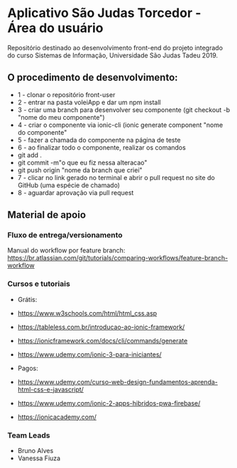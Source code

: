# Aplicativo São Judas Torcedor - Área do usuário
Repositório destinado ao desenvolvimento front-end do projeto integrado do curso Sistemas de Informação, Universidade São Judas Tadeu 2019.


## O procedimento de desenvolvimento:
* 1 - clonar o repositório front-user
* 2 - entrar na pasta voleiApp e dar um npm install
* 3 - criar uma branch para desenvolver seu componente (git checkout -b "nome do meu componente")
* 4 - criar o componente via ionic-cli (ionic generate component "nome do componente"
* 5 - fazer a chamada do componente na página de teste
* 6 - ao finalizar todo o componente, realizar os comandos
*    git add .
*    git commit -m"o que eu fiz nessa alteracao"
*    git push origin "nome da branch que criei"
* 7 - clicar no link gerado no terminal e abrir o pull request no site do GitHub (uma espécie de chamado)
* 8 - aguardar aprovação via pull request

## Material de apoio

### Fluxo de entrega/versionamento
Manual do workflow por feature branch: https://br.atlassian.com/git/tutorials/comparing-workflows/feature-branch-workflow

### Cursos e tutoriais

* Grátis:
* https://www.w3schools.com/html/html_css.asp
* https://tableless.com.br/introducao-ao-ionic-framework/
* https://ionicframework.com/docs/cli/commands/generate
* https://www.udemy.com/ionic-3-para-iniciantes/

* Pagos:
* https://www.udemy.com/curso-web-design-fundamentos-aprenda-html-css-e-javascript/
* https://www.udemy.com/ionic-2-apps-hibridos-pwa-firebase/
* https://ionicacademy.com/


### Team Leads
* Bruno Alves
* Vanessa Fiuza
